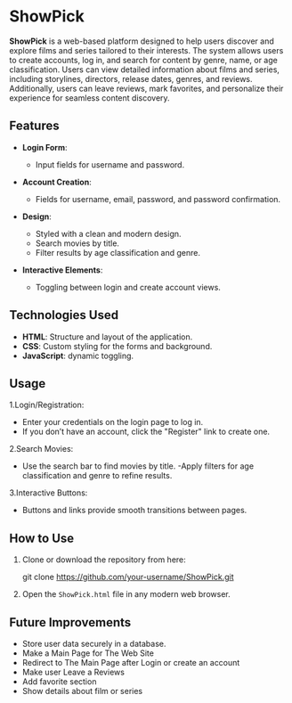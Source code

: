 # ShowPick

**ShowPick** is a web-based platform designed to help users discover and explore films and series tailored to their interests. The system allows users to create accounts, log in,
and search for content by genre, name, or age classification. Users can view detailed information about films and series, including storylines, directors, release dates, genres,
and reviews. Additionally, users can leave reviews, mark favorites, and personalize their
experience for seamless content discovery.

## Features

- **Login Form**: 
  - Input fields for username and password.
  
- **Account Creation**: 
  - Fields for username, email, password, and password confirmation.
  
- **Design**:
  - Styled with a clean and modern design.
  - Search movies by title.
  - Filter results by age classification and genre.

- **Interactive Elements**:
  - Toggling between login and create account views.

## Technologies Used

- **HTML**: Structure and layout of the application.
- **CSS**: Custom styling for the forms and background.
- **JavaScript**: dynamic toggling.

## Usage

1.Login/Registration:
- Enter your credentials on the login page to log in.
- If you don’t have an account, click the "Register" link to create one.
  
2.Search Movies:
- Use the search bar to find movies by title.
-Apply filters for age classification and genre to refine results.

3.Interactive Buttons:
- Buttons and links provide smooth transitions between pages.


## How to Use

1. Clone or download the repository from here:
   
   git clone https://github.com/your-username/ShowPick.git

   
3. Open the `ShowPick.html` file in any modern web browser.



## Future Improvements

- Store user data securely in a database.
- Make a Main Page for The Web Site
- Redirect to The Main Page after Login or create an account
- Make user Leave a Reviews
- Add favorite section
- Show details about film or series


